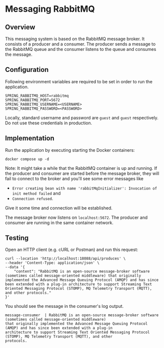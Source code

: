 # Messaging RabbitMQ

## Overview

This messaging system is based on the RabbitMQ message broker. It consists of a producer and a consumer. The producer 
sends a message to the RabbitMQ queue and the consumer listens to the queue and consumes the message.

## Configuration

Following environment variables are required to be set in order to run the application.
```properties
SPRING_RABBITMQ_HOST=rabbitmq
SPRING_RABBITMQ_PORT=5672
SPRING_RABBITMQ_USERNAME=<USERNAME>
SPRING_RABBITMQ_PASSWORD=<PASSWORD>
```
Locally, standard username and password are `guest` and `guest` respectively. 
Do not use these credentials in production.

## Implementation

Run the application by executing starting the Docker containers:

```shell
docker compose up -d
```
Note:
It might take a while that the RabbitMQ container is up and running. If the producer and consumer are started before the
message broker, they will fail to connect to the broker and you'll see some error messages like 
- `Error creating bean with name 'rabbitMqInitializer': Invocation of init method failed` and 
- `Connection refused`. 

Give it some time and connection will be established.

The message broker now listens on `localhost:5672`. The producer and consumer are running in the same container network.

## Testing
Open an HTTP client (e.g. cURL or Postman) and run this request:
```shell
curl --location 'http://localhost:18088/api/produces' \
--header 'Content-Type: application/json' \
--data '{
    "content": "RabbitMQ is an open-source message-broker software (sometimes called message-oriented middleware) that originally implemented the Advanced Message Queuing Protocol (AMQP) and has since been extended with a plug-in architecture to support Streaming Text Oriented Messaging Protocol (STOMP), MQ Telemetry Transport (MQTT), and other protocols."
}'
``` 

You should see the message in the consumer's log output.
```
message-consumer  | RabbitMQ is an open-source message-broker software (sometimes called message-oriented middleware) 
that originally implemented the Advanced Message Queuing Protocol (AMQP) and has since been extended with a plug-in 
architecture to support Streaming Text Oriented Messaging Protocol (STOMP), MQ Telemetry Transport (MQTT), and other 
protocols.
```
